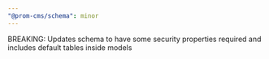 ```yaml
---
"@prom-cms/schema": minor
---
```


BREAKING: Updates schema to have some security properties required and includes default tables inside models
